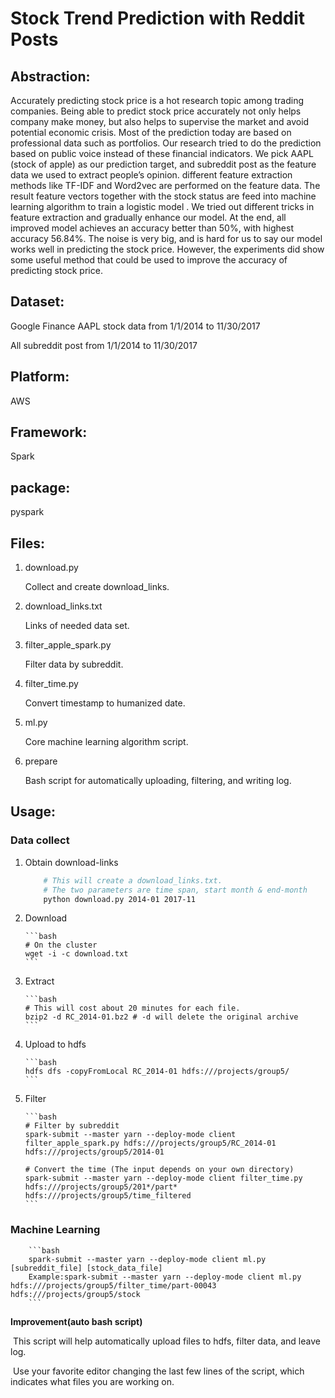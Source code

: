 # Stock Trend Prediction with Reddit Posts

## Abstraction:

Accurately predicting stock price is a hot research topic among trading companies. Being able to predict stock price accurately not only helps company make money, but also helps to supervise the market and avoid potential economic crisis. Most of the prediction today are based on professional data such as portfolios. Our research tried to do the prediction based on public voice instead of these financial indicators. We pick AAPL (stock of apple) as our prediction target, and subreddit post as the feature data we used to extract people’s opinion. different feature extraction methods like TF-IDF and Word2vec are performed on the feature data. The result feature vectors together with the stock status are feed into machine learning algorithm to train a logistic model . We tried out different tricks in feature extraction and gradually enhance our model. At the end, all improved model achieves an accuracy better than 50%, with highest accuracy 56.84%. The noise is very big, and is hard for us to say our model works well in predicting the stock price. However, the experiments did show some useful method that could be used to improve the accuracy of predicting stock price.

## Dataset:

Google Finance AAPL stock data from 1/1/2014 to 11/30/2017

All subreddit post from 1/1/2014 to 11/30/2017

## Platform:

AWS

## Framework:

Spark

## package:

pyspark

## Files:

1. download.py

    Collect and create download_links.

2. download_links.txt

    Links of needed data set.

3. filter_apple_spark.py

    Filter data by subreddit.

4. filter_time.py

    Convert timestamp to humanized date.

5. ml.py

    Core machine learning algorithm script.

6. prepare

    Bash script for automatically uploading, filtering, and writing log.

## Usage:

### Data collect

1. Obtain download-links

   ```bash
       # This will create a download_links.txt.
       # The two parameters are time span, start month & end-month
       python download.py 2014-01 2017-11
   ```

2. Download

       ```bash
       # On the cluster
       wget -i -c download.txt
       ```

3. Extract

       ```bash
       # This will cost about 20 minutes for each file.
       bzip2 -d RC_2014-01.bz2 # -d will delete the original archive
       ```

4. Upload to hdfs

       ```bash
       hdfs dfs -copyFromLocal RC_2014-01 hdfs:///projects/group5/
       ```

5. Filter

       ```bash
       # Filter by subreddit
       spark-submit --master yarn --deploy-mode client filter_apple_spark.py hdfs:///projects/group5/RC_2014-01 hdfs:///projects/group5/2014-01
       
       # Convert the time (The input depends on your own directory)
       spark-submit --master yarn --deploy-mode client filter_time.py hdfs:///projects/group5/201*/part* hdfs:///projects/group5/time_filtered
       ```
       
### Machine Learning
        
        ```bash
        spark-submit --master yarn --deploy-mode client ml.py [subreddit_file] [stock_data_file]
        Example:spark-submit --master yarn --deploy-mode client ml.py hdfs:///projects/group5/filter_time/part-00043 hdfs:///projects/group5/stock
        ```

**Improvement(auto bash script)**

​	This script will help automatically upload files to hdfs, filter data, and leave log.

​	Use your favorite editor changing the last few lines of the script, which indicates what files you are working on.
